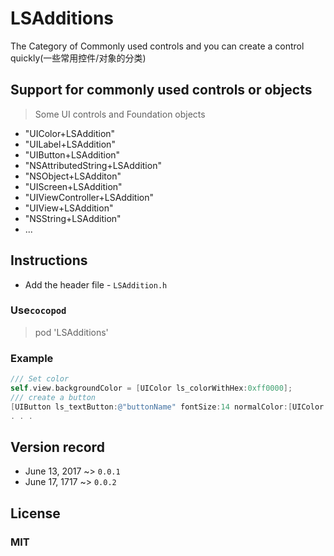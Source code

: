 # LSAdditions
The Category of Commonly used controls and you can create a control quickly(一些常用控件/对象的分类)

## Support for commonly used controls or objects
> Some UI controls and Foundation objects

* "UIColor+LSAddition"
* "UILabel+LSAddition"
* "UIButton+LSAddition"
* "NSAttributedString+LSAddition"
* "NSObject+LSAdditon"
* "UIScreen+LSAddition"
* "UIViewController+LSAddition"
* "UIView+LSAddition"
* "NSString+LSAddition"
* ...

## Instructions
* Add the header file - `LSAddition.h `

### Use`cocopod`
> pod 'LSAdditions'

### Example
```objective-C
/// Set color
self.view.backgroundColor = [UIColor ls_colorWithHex:0xff0000];
/// create a button
[UIButton ls_textButton:@"buttonName" fontSize:14 normalColor:[UIColor ls_colorWithHex:0xff0000] selectedColor:nil];
. . .
```

## Version record
* June 13, 2017 ~> `0.0.1`
* June 17, 1717 ~> `0.0.2`

## License
### **MIT**
